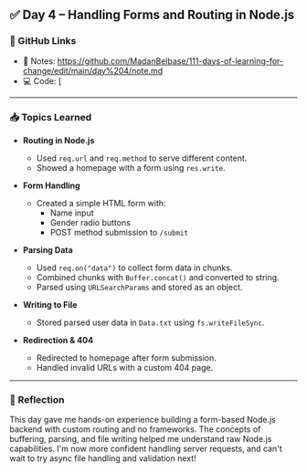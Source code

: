 ## ✅ Day 4 – Handling Forms and Routing in Node.js

### 🔗 GitHub Links
- 📘 Notes: https://github.com/MadanBelbase/111-days-of-learning-for-change/edit/main/day%204/note.md
- 💻 Code: [
---

### 📥 Topics Learned

- **Routing in Node.js**
  - Used `req.url` and `req.method` to serve different content.
  - Showed a homepage with a form using `res.write`.

- **Form Handling**
  - Created a simple HTML form with:
    - Name input
    - Gender radio buttons
    - POST method submission to `/submit`

- **Parsing Data**
  - Used `req.on("data")` to collect form data in chunks.
  - Combined chunks with `Buffer.concat()` and converted to string.
  - Parsed using `URLSearchParams` and stored as an object.

- **Writing to File**
  - Stored parsed user data in `Data.txt` using `fs.writeFileSync`.

- **Redirection & 404**
  - Redirected to homepage after form submission.
  - Handled invalid URLs with a custom 404 page.

---

### 💬 Reflection

This day gave me hands-on experience building a form-based Node.js backend with custom routing and no frameworks. The concepts of buffering, parsing, and file writing helped me understand raw Node.js capabilities. I'm now more confident handling server requests, and can't wait to try async file handling and validation next!

 
